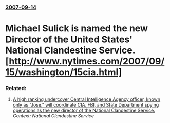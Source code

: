 ### [2007-09-14](/news/2007/09/14/index.md)

#  Michael Sulick is named the new Director of the United States' National Clandestine Service. [http://www.nytimes.com/2007/09/15/washington/15cia.html]




### Related:

1. [ A high ranking undercover Central Intelligence Agency officer, known only as "Jose," will coordinate CIA, FBI, and State Department spying operations as the new director of the National Clandestine Service. ](/news/2005/10/14/a-high-ranking-undercover-central-intelligence-agency-officer-known-only-as-jose-will-coordinate-cia-fbi-and-state-department-spying.md) _Context: National Clandestine Service_
